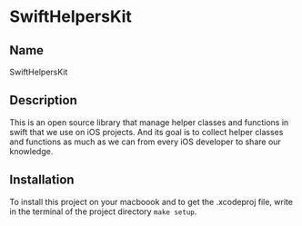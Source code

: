 # SwiftHelpersKit

## Name
SwiftHelpersKit

## Description
This is an open source library that manage helper classes and functions in swift that we use on iOS projects.
And its goal is to collect helper classes and functions as much as we can from every iOS developer to share our knowledge.

## Installation
To install this project on your macboook and to get the .xcodeproj file, write in the terminal of the project directory `make setup`.






